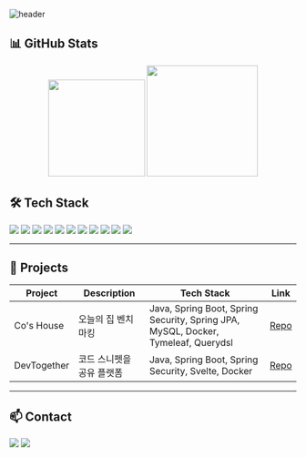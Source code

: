 ![header](https://capsule-render.vercel.app/api?type=transparent&color=gradient&height=200&section=header&text=YUNYOUNG%20KIM&fontSize=50&fontColor=FFFFFF&fontAlignY=50&desc=Backend%20Developer&descAlignY=70)
## 📊 GitHub Stats

<div align="center">
  <img src="https://github-readme-stats.vercel.app/api?username=onuyyy&show_icons=true&theme=tokyonight&hide_border=true&bg_color=1a1b27" height="170"/>
  <img src="https://github-readme-stats.vercel.app/api/top-langs/?username=onuyyy&layout=compact&theme=tokyonight&hide_border=true&bg_color=1a1b27" height="195"/>
</div>

## 🛠️ Tech Stack
<img src="https://img.shields.io/badge/Oracle-F80000?style=lat-square&logo=oracle&logoColor=FFF"/> <img src="https://img.shields.io/badge/MySQL-4479A1?style=lat-square&logo=MySQL&logoColor=white"/> <img src="https://img.shields.io/badge/java-007396?style=lat-square&logo=OpenJDK&logoColor=white"> <img src="https://img.shields.io/badge/Spring Boot-6DB33F?style=lat-square&logo=Spring-Boot&logoColor=white"/> <img src="https://img.shields.io/badge/Spring Security-6DB33F?style=lat-square&logo=Spring-Security&logoColor=white"/> <img src="https://img.shields.io/badge/.NET-512BD4?style=lat-square&logo=.NET&logoColor=white"/> <img src="https://img.shields.io/badge/JavaScript-F7DF1E?style=lat-square&logo=JavaScript&logoColor=white"/> <img src="https://img.shields.io/badge/Python-3776AB?style=lat-square&logo=Python&logoColor=white"/> <img src="https://img.shields.io/badge/docker-%230db7ed.svg?style=lat-squar&logo=docker&logoColor=white"/> 
<img src="https://img.shields.io/badge/C%23-239120?style=lat-square&logo=c-sharp&logoColor=white"/> <img src="https://img.shields.io/badge/React-20232A?style=flat-square&logo=react&logoColor=61DAFB"/>

	
___

## 🚀 Projects

| Project | Description | Tech Stack | Link |
|---------|-------------|-----------|------|
| Co's House | 오늘의 집 벤치마킹 | Java, Spring Boot, Spring Security, Spring JPA, MySQL, Docker, Tymeleaf, Querydsl | [Repo](https://github.com/KernelSevenBird/Co-s_House) |
| DevTogether | 코드 스니펫을 공유 플랫폼 | Java, Spring Boot, Spring Security, Svelte, Docker | [Repo](https://github.com/FC-DevTogether/DevTogether) |

___

## 📫 Contact

<a href="mailto:kyy970207@gmail.com"><img src="https://img.shields.io/badge/Gmail-EA4335?style=for-the-badge&logo=Gmail&logoColor=white"/></a>
<a href="https://velog.io/@onuy/posts"><img src="https://img.shields.io/badge/Blog-FF5722?style=for-the-badge&logo=Blogger&logoColor=white"/></a>

<br/><br/>

